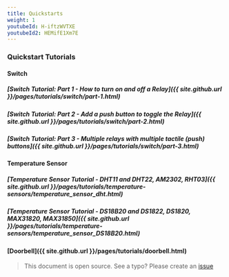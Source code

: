 ```yaml
---
title: Quickstarts
weight: 1
youtubeId: H-iftzWVTXE
youtubeId2: HEMifE1Xm7E
---
```



### Quickstart Tutorials

#### Switch

##### [Switch Tutorial: Part 1 - How to turn on and off a Relay]({{ site.github.url }}/pages/tutorials/switch/part-1.html)

##### [Switch Tutorial: Part 2 - Add a push button to toggle the Relay]({{ site.github.url }}/pages/tutorials/switch/part-2.html)

##### [Switch Tutorial: Part 3 - Multiple relays with multiple tactile (push) buttons]({{ site.github.url }}/pages/tutorials/switch/part-3.html)

#### Temperature Sensor

##### [Temperature Sensor Tutorial - DHT11 and DHT22, AM2302, RHT03]({{ site.github.url }}/pages/tutorials/temperature-sensors/temperature_sensor_dht.html)

##### [Temperature Sensor Tutorial - DS18B20 and DS1822, DS1820, MAX31820, MAX31850]({{ site.github.url }}/pages/tutorials/temperature-sensors/temperature_sensor_DS18B20.html)


#### [Doorbell]({{ site.github.url }}/pages/tutorials/doorbell.html)  

> This document is open source. See a typo? Please create an [issue](https://github.com/sinricpro/help-docs)